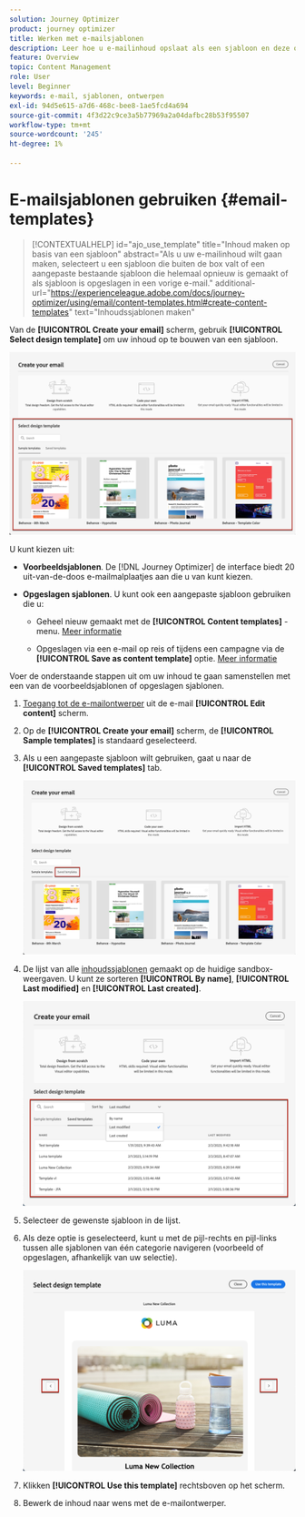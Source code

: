 ```yaml
---
solution: Journey Optimizer
product: journey optimizer
title: Werken met e-mailsjablonen
description: Leer hoe u e-mailinhoud opslaat als een sjabloon en deze opnieuw gebruikt in Journey Optimizer
feature: Overview
topic: Content Management
role: User
level: Beginner
keywords: e-mail, sjablonen, ontwerpen
exl-id: 94d5e615-a7d6-468c-bee8-1ae5fcd4a694
source-git-commit: 4f3d22c9ce3a5b77969a2a04dafbc28b53f95507
workflow-type: tm+mt
source-wordcount: '245'
ht-degree: 1%

---
```


# E-mailsjablonen gebruiken {#email-templates}

>[!CONTEXTUALHELP]
>id="ajo_use_template"
>title="Inhoud maken op basis van een sjabloon"
>abstract="Als u uw e-mailinhoud wilt gaan maken, selecteert u een sjabloon die buiten de box valt of een aangepaste bestaande sjabloon die helemaal opnieuw is gemaakt of als sjabloon is opgeslagen in een vorige e-mail."
>additional-url="https://experienceleague.adobe.com/docs/journey-optimizer/using/email/content-templates.html#create-content-templates" text="Inhoudssjablonen maken"

Van de **[!UICONTROL Create your email]** scherm, gebruik **[!UICONTROL Select design template]** om uw inhoud op te bouwen van een sjabloon.

![](assets/email_designer-templates.png)

U kunt kiezen uit:

* **Voorbeeldsjablonen**. De [!DNL Journey Optimizer] de interface biedt 20 uit-van-de-doos e-mailmalplaatjes aan die u van kunt kiezen.

* **Opgeslagen sjablonen**. U kunt ook een aangepaste sjabloon gebruiken die u:

   * Geheel nieuw gemaakt met de **[!UICONTROL Content templates]** -menu. [Meer informatie](content-templates.md#create-template-from-scratch)

   * Opgeslagen via een e-mail op reis of tijdens een campagne via de **[!UICONTROL Save as content template]** optie. [Meer informatie](content-templates.md#save-as-template)

Voer de onderstaande stappen uit om uw inhoud te gaan samenstellen met een van de voorbeeldsjablonen of opgeslagen sjablonen.

1. [Toegang tot de e-mailontwerper](get-started-email-design.md) uit de e-mail **[!UICONTROL Edit content]** scherm.

1. Op de **[!UICONTROL Create your email]** scherm, de **[!UICONTROL Sample templates]** is standaard geselecteerd.

1. Als u een aangepaste sjabloon wilt gebruiken, gaat u naar de **[!UICONTROL Saved templates]** tab.

   ![](assets/email_designer-saved-templates-tab.png)

1. De lijst van alle [inhoudssjablonen](content-templates.md#create-content-templates) gemaakt op de huidige sandbox-weergaven. U kunt ze sorteren **[!UICONTROL By name]**, **[!UICONTROL Last modified]** en **[!UICONTROL Last created]**.

   ![](assets/email_designer-saved-templates-filter.png)

1. Selecteer de gewenste sjabloon in de lijst.

1. Als deze optie is geselecteerd, kunt u met de pijl-rechts en pijl-links tussen alle sjablonen van één categorie navigeren (voorbeeld of opgeslagen, afhankelijk van uw selectie).

   ![](assets/email_designer-saved-templates-navigate.png)

1. Klikken **[!UICONTROL Use this template]** rechtsboven op het scherm.

1. Bewerk de inhoud naar wens met de e-mailontwerper.
